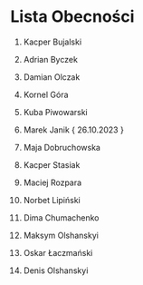 # Lista Obecności 

1. Kacper Bujalski

2. Adrian Byczek 

3. Damian Olczak

4. Kornel Góra 

5. Kuba Piwowarski

6. Marek Janik
   {
     26.10.2023
   }

9. Maja Dobruchowska 

10. Kacper Stasiak

11. Maciej Rozpara

12. Norbet Lipiński

13. Dima Chumachenko

14. Maksym Olshanskyi

15. Oskar Łaczmański

16. Denis Olshanskyi
